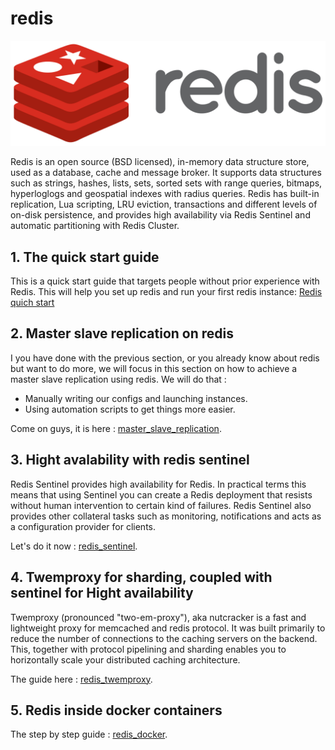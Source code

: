 # redis
<p align="center">
	<a href="https://redis.io/" target="_blank">
	    <img src="Redis_Logo.svg.png">
	</a>
</p>
Redis is an open source (BSD licensed), in-memory data structure store, used as a database, cache and message broker. It supports data structures such as strings, hashes, lists, sets, sorted sets with range queries, bitmaps, hyperloglogs and geospatial indexes with radius queries. Redis has built-in replication, Lua scripting, LRU eviction, transactions and different levels of on-disk persistence, and provides high availability via Redis Sentinel and automatic partitioning with Redis Cluster. 

## 1. The quick start guide
This is a quick start guide that targets people without prior experience with Redis. This will help you set up redis and run your first redis instance: [Redis quich start](quick_start)

## 2. Master slave replication on redis 
I you have done with the previous section, or you already know about redis but want to do more, we will focus in this section on how to achieve a master slave replication using redis.
We will do that :
* Manually writing our configs and launching instances.
* Using automation scripts to get things more easier.

Come on guys, it is here :  [master_slave_replication](master_slave_replication).

## 3. Hight avalability with redis sentinel
Redis Sentinel provides high availability for Redis. In practical terms this means that using Sentinel you can create a Redis deployment that resists without human intervention to certain kind of failures.
Redis Sentinel also provides other collateral tasks such as monitoring, notifications and acts as a configuration provider for clients.

Let's do it now : [redis_sentinel](redis_sentinel).

## 4. Twemproxy for sharding, coupled with sentinel for Hight availability
Twemproxy (pronounced "two-em-proxy"), aka nutcracker is a fast and lightweight proxy for memcached and redis protocol. It was built primarily to reduce the number of connections to the caching servers on the backend. This, together with protocol pipelining and sharding enables you to horizontally scale your distributed caching architecture. 

The guide here : [redis_twemproxy](redis_twemproxy).

## 5. Redis inside docker containers

The step by step guide : [redis_docker](redis_docker).